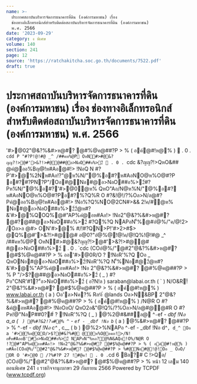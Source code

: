 ```yaml
---
name: >-
  ประกาศสถาบันบริหารจัดการธนาคารที่ดิน (องค์การมหาชน) เรื่อง
  ช่องทางอิเล็กทรอนิกส์สำหรับติดต่อสถาบันบริหารจัดการธนาคารที่ดิน (องค์การมหาชน)
  พ.ศ. 2566
date: '2023-09-29'
category: ง พิเศษ
volume: 140
section: 241
page: 12
source: 'https://ratchakitcha.soc.go.th/documents/7522.pdf'
draft: true
---
```


# ประกาศสถาบันบริหารจัดการธนาคารที่ดิน (องค์การมหาชน) เรื่อง ช่องทางอิเล็กทรอนิกส์สำหรับติดต่อสถาบันบริหารจัดการธนาคารที่ดิน (องค์การมหาชน) พ.ศ. 2566

'#>@02"@&?%&#>ห@#? @#$%@ค@##?P > % ( อค์@#!ห@% ) N#APอ Nอ#@อ>NลO##อ%>2์2ํ@ห#?&!> !Nอ2"@&?%&#>ห@#? @#$%@ค@##?P > % ( อค์@#!ห@% )  . 0 . `cdd P "#?P!@!#@ _^ /##คห%@P OหN#>#@&?ญญ?!>@#'>&?!>#@@##@อ>NลO##อ%>2์  . 0 . `cdc &?ญญ?!>QหO&## @คํ@ออ%Bญ@!ห#Aอ@#!> !NอQ N #?P'#>@%2Nห#Aอ!?"@ห%N/"@%อ#?ห#AอNO@ห%O@#?P อ#?#?PN?P"/Oอ#@Nอ#@อ>NลO##อ%>2์#?Pห%N/"@%อ#?'#>@0ํ@ห% QหO"Aอ/N@ห%N/"@%อ#? ห#AอNO@ห%O@#?Pอ#?%?Q%R O #?&!@!/?%Oล>N/ล@#?Pคํ@ออ%Bญ@!ห#Aอ@#!> !Nอ%?Q%NO@2CN#>&& 2!ค/#ํ@ห% Nอ#@อ>NลO##อ%>2์2ํ@ห#?&'#>@%QOQ%@#"AP%คํ@อห#Aอ!> !Nอ2"@&?%&#>ห@#? @#$%@ค@##?P > % ( อค์@#!ห@% ) P "/>$?@##@อ>NลO##อ%>2์ #?Q%?Q NAPอN'็%@#อํ@%/"ค/@!2> /Oล>ล @#> ON'#>@% #/!#?QN>P!'#>2>#$> @Q%@#'>&?!>#@@# อ@0?"อํ@%@!@!ค/@!Q%!@!#@ _^ /##คห%@P OหN#>#@&?ญญ?!>@#'>&?!>#@@# #@อ>NลO##อ%>2์  . 0 . `cdc (COอํ@%/"@#2"@&?%&#>ห@#? @#$%@ค@##?P > % ออ'#>@0R/O ? !NอR'%?Q Oอ _ QหONอ#@อ>NลO##อ%>2์!NอR'%?Q N'็%Nอ#@2ํ@ห#?&'#>@%"AP%คํ@อห#Aอ!> !Nอ 2"@&?%&#>ห@#? @#$%@ค@##?P > % ( อค์@#!ห@% ) ห#Aอ(COอํ@%/"@#2"@&?%&#>ห@#? @#$%@ค@##?P > % P "/>$?@##@อ>NลO##อ%>2์ ( _ ) #?Pอ"CNR'#1?"์อ>NลO##อ%>2์ ( อ?N!ล ) saraban@labai.or.th ( ` ) N/O&R!์2"@&?%&#>ห@#? @#$%@ค@##?P > % ( อค์@#!ห@% ) www.labai.or.th ( a ) Oอ'ล>Nค?% Rล%์ @lands Oล>N&BP 2"@&?%&#>ห@#? @#$%@ค@##?P > % Oอ ` Q%#?#?P(CO"AP%คํ@อห#Aอ!> !Nอ!@#@Nอ#@!@!Oอ _ '#>2ค์>2อ&"@!ห#Aอ อ#?&คํ@"A%"?%@2"@&?%&#>ห@#? @#$%@ค@##?P > % ( อค์@#!ห@% ) /N@R O #?&คํ@อห#Aอ@#!> !NอOลO/ QหO2อ&"@!Q%/?%Oล>N/ล@#@@#R O #?Pห!@"NลP##0?#์ ? !NอR'%?Q ( _ ) @%2@#&##ล@ ^` - `ef - _dbf !Nอ a_a ( ` ) @%#?&2!?ค#@% ^` - `ef - _dbf !Nอ b`_ ( a ) @%&#>ห@#? @##?P > % ^` - `ef - _dbf !Nอ c^_ , c__ ( b ) @%2>%NAPอ ^` - `ef - _dbf !Nอ d^` , d_^ Oอ a '#>@%อ@QO/>$?@#&?%#@ @@ห%O@อคอ!>/N!อ#์ห#AออB'#์อ>NลO##อ%>2์ NAPอN'็%หล?@%N&AQอ!O%/N@R O !?@#"AP%คํ@อห#Aอ!> !Nอ2"@&?%&#>ห@#? @#$%@ค@##?P > % ( อค์@#!ห@% ) ห#Aอ(COอํ@%/"@#2"@&?%&#>ห@#? @#$%@ค@##?P > %#@Nอ#@!@!Oอ _ OลO/ OR O '#>@0  /?%#?P 27 !#@ค!  . 0 . `cd 6 Bล?# C !>Qอ/ (COอํ@%/"@#2"@&?%&#>ห@#? @#$%@ค@##?P > % หน้า 12 เลม 140 ตอนพิเศษ 241 ง ราชกิจจานุเบกษา 29 กันยายน 2566 Powered by TCPDF (www.tcpdf.org)
